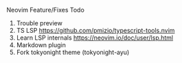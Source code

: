 Neovim Feature/Fixes Todo

1. Trouble preview
2. TS LSP https://github.com/pmizio/typescript-tools.nvim
3. Learn LSP internals https://neovim.io/doc/user/lsp.html
4. Markdown plugin
5. Fork tokyonight theme (tokyonight-ayu)

